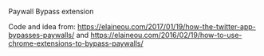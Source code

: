 Paywall Bypass extension

Code and idea from:
https://elaineou.com/2017/01/19/how-the-twitter-app-bypasses-paywalls/ and
https://elaineou.com/2016/02/19/how-to-use-chrome-extensions-to-bypass-paywalls/
